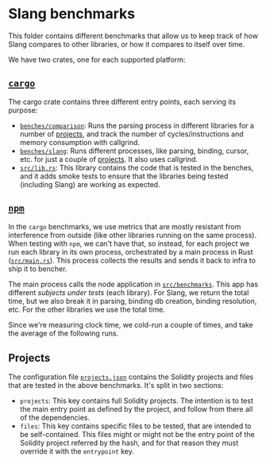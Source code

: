 # Slang benchmarks

This folder contains different benchmarks that allow us to keep track of how Slang compares to other libraries, or how it compares to itself over time.

We have two crates, one for each supported platform:

## [`cargo`](./cargo/)

The cargo crate contains three different entry points, each serving its purpose:

- [`benches/comparison`](./cargo/benches/comparison/main.rs): Runs the parsing process in different libraries for a number of [projects], and track the number of cycles/instructions and memory consumption with callgrind.
- [`benches/slang`](./cargo/benches/slang/main.rs): Runs different processes, like parsing, binding, cursor, etc. for just a couple of [projects]. It also uses callgrind.
- [`src/lib.rs`](./cargo/src/lib.rs): This library contains the code that is tested in the benches, and it adds smoke tests to ensure that the libraries being tested (including Slang) are working as expected.

[projects]: #projects

## [`npm`](./npm/)

In the `cargo` benchmarks, we use metrics that are mostly resistant from interference from outside (like other libraries running on the same process). When testing with `npm`, we can't have that, so instead, for each project we run each library in its own process, orchestrated by a main process in Rust ([`src/main.rs`](./npm/src/main.rs)). This process collects the results and sends it back to infra to ship it to bencher.

The main process calls the node application in [`src/benchmarks`](./npm/src/benchmarks/main.mts). This app has different _subjects under tests_ (each library). For Slang, we return the total time, but we also break it in parsing, binding db creation, binding resolution, etc. For the other libraries we use the total time.

Since we're measuring clock time, we cold-run a couple of times, and take the average of the following runs.

## Projects

The configuration file [`projects.json`](./projects.json) contains the Solidity projects and files that are tested in the above benchmarks. It's split in two sections:

- `projects`: This key contains full Solidity projects. The intention is to test the main entry point as defined by the project, and follow from there all of the dependencies.
- `files`: This key contains specific files to be tested, that are intended to be self-contained. This files might or might not be the entry point of the Solidity project referred by the hash, and for that reason they must override it with the `entrypoint` key.
